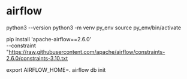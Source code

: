 # airflow



python3 --version
python3 -m venv py_env
source py_env/bin/activate


pip install 'apache-airflow==2.6.0' \
 --constraint "https://raw.githubusercontent.com/apache/airflow/constraints-2.6.0/constraints-3.10.txt
 
 export AIRFLOW_HOME=.
 airflow db init
 
